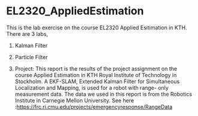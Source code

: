# EL2320_AppliedEstimation
This is the lab exercise on the course EL2320 Applied Esitimation in KTH.
There are 3 labs, 

1. Kalman Filter

2. Particle Filter

3. Project: 
This report is the results of the project assignment on the course Applied Estimation in KTH Royal Institute of Technology in Stockholm. A EKF-SLAM, Extended Kalman Filter for Simultaneous Localization and Mapping, is used for a robot with range- only measurement data. The data we used in this report is from the Robotics Institute in Carnegie Mellon University.
See here :https://frc.ri.cmu.edu/projects/emergencyresponse/RangeData
